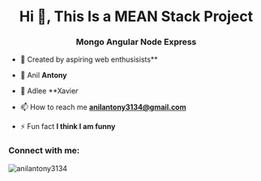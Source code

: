 <h1 align="center">Hi 👋, This Is a MEAN Stack Project</h1>
<h3 align="center">Mongo Angular Node Express</h3>


- 🔭 Created by aspiring web enthusisists**

- 🌱 Anil **Antony**

- 💬 Adlee **Xavie*r*

- 📫 How to reach me **anilantony3134@gmail.com**

- ⚡ Fun fact **I think I am funny**

<h3 align="left">Connect with me:</h3>
<p align="left">
</p>


<p><img align="center" src="https://github-readme-stats.vercel.app/api/top-langs?username=anilantony3134&show_icons=true&locale=en&layout=compact" alt="anilantony3134" /></p>
